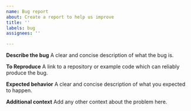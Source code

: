 ```yaml
---
name: Bug report
about: Create a report to help us improve
title: ''
labels: bug
assignees: ''

---
```


**Describe the bug**
A clear and concise description of what the bug is.

**To Reproduce**
A link to a repository or example code which can reliably produce the bug.

**Expected behavior**
A clear and concise description of what you expected to happen.

**Additional context**
Add any other context about the problem here.
